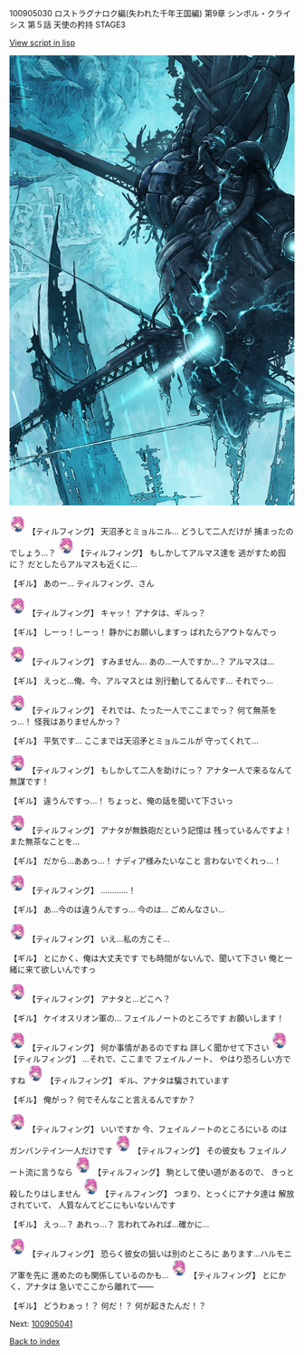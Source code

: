 100905030 ロストラグナロク編(失われた千年王国編) 第9章 シンボル・クライシス 第５話 天使の矜持 STAGE3

[View script in lisp](../scripts/100905030.txt)

![underground_world_3.png](../images/backgrounds/underground_world_3.png)

<img src="../images/units/3101411.png" alt="3101411.png" height="34"/>
【ティルフィング】
天沼矛とミョルニル…
どうして二人だけが
捕まったのでしょう…？

<img src="../images/units/3101411.png" alt="3101411.png" height="34"/>
【ティルフィング】
もしかしてアルマス達を
逃がすため囮に？
だとしたらアルマスも近くに…

【ギル】
あのー…
ティルフィング、さん

<img src="../images/units/3101411.png" alt="3101411.png" height="34"/>
【ティルフィング】
キャッ！
アナタは、ギルっ？

【ギル】
しーっ！しーっ！
静かにお願いしますっ
ばれたらアウトなんでっ

<img src="../images/units/3101411.png" alt="3101411.png" height="34"/>
【ティルフィング】
すみません…
あの…一人ですか…？
アルマスは…

【ギル】
えっと…俺、今、アルマスとは
別行動してるんです…
それでっ…

<img src="../images/units/3101411.png" alt="3101411.png" height="34"/>
【ティルフィング】
それでは、たった一人でここまでっ？
何て無茶をっ…！
怪我はありませんかっ？

【ギル】
平気です…
ここまでは天沼矛とミョルニルが
守ってくれて…

<img src="../images/units/3101411.png" alt="3101411.png" height="34"/>
【ティルフィング】
もしかして二人を助けにっ？
アナタ一人で来るなんて無謀です！

【ギル】
違うんですっ…！
ちょっと、俺の話を聞いて下さいっ

<img src="../images/units/3101411.png" alt="3101411.png" height="34"/>
【ティルフィング】
アナタが無鉄砲だという記憶は
残っているんですよ！
また無茶なことを…

【ギル】
だから…ああっ…！
ナディア様みたいなこと
言わないでくれっ…！

<img src="../images/units/3101411.png" alt="3101411.png" height="34"/>
【ティルフィング】
…………！

【ギル】
あ…今のは違うんですっ…
今のは…
ごめんなさい…

<img src="../images/units/3101411.png" alt="3101411.png" height="34"/>
【ティルフィング】
いえ…私の方こそ…

【ギル】
とにかく、俺は大丈夫です
でも時間がないんで、聞いて下さい
俺と一緒に来て欲しいんですっ

<img src="../images/units/3101411.png" alt="3101411.png" height="34"/>
【ティルフィング】
アナタと…どこへ？

【ギル】
ケイオスリオン軍の…
フェイルノートのところです
お願いします！

<img src="../images/units/3101411.png" alt="3101411.png" height="34"/>
【ティルフィング】
何か事情があるのですね
詳しく聞かせて下さい

<img src="../images/units/3101411.png" alt="3101411.png" height="34"/>
【ティルフィング】
…それで、ここまで
フェイルノート、
やはり恐ろしい方ですね

<img src="../images/units/3101411.png" alt="3101411.png" height="34"/>
【ティルフィング】
ギル、アナタは騙されています

【ギル】
俺がっ？
何でそんなこと言えるんですか？

<img src="../images/units/3101411.png" alt="3101411.png" height="34"/>
【ティルフィング】
いいですか
今、フェイルノートのところにいる
のはガンバンテイン一人だけです

<img src="../images/units/3101411.png" alt="3101411.png" height="34"/>
【ティルフィング】
その彼女も
フェイルノート流に言うなら

<img src="../images/units/3101411.png" alt="3101411.png" height="34"/>
【ティルフィング】
駒として使い道があるので、
きっと殺したりはしません

<img src="../images/units/3101411.png" alt="3101411.png" height="34"/>
【ティルフィング】
つまり、とっくにアナタ達は
解放されていて、
人質なんてどこにもいないんです

【ギル】
えっ…？
あれっ…？
言われてみれば…確かに…

<img src="../images/units/3101411.png" alt="3101411.png" height="34"/>
【ティルフィング】
恐らく彼女の狙いは別のところに
あります…ハルモニア軍を先に
進めたのも関係しているのかも…

<img src="../images/units/3101411.png" alt="3101411.png" height="34"/>
【ティルフィング】
とにかく、アナタは
急いでここから離れて――

【ギル】
どうわぁっ！？
何だ！？
何が起きたんだ！？

Next: [100905041](100905041.md)

[Back to index](index.md)
